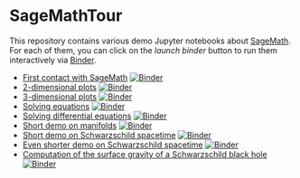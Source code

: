 # SageMathTour

This repository contains various demo Jupyter notebooks about
[SageMath](http://www.sagemath.org/). For each of them, you can click on
the *launch binder* button to run them interactively via [Binder](https://mybinder.org/).

- [First contact with  SageMath](https://nbviewer.jupyter.org/github/egourgoulhon/SageMathTour/blob/master/Notebooks/first_contact.ipynb)
[![Binder](https://mybinder.org/badge_logo.svg)](https://mybinder.org/v2/gh/egourgoulhon/SageMathTour/master?filepath=Notebooks%2Ffirst_contact.ipynb)
- [2-dimensional plots](https://nbviewer.jupyter.org/github/egourgoulhon/SageMathTour/blob/master/Notebooks/plot_tour_2D.ipynb)
[![Binder](https://mybinder.org/badge_logo.svg)](https://mybinder.org/v2/gh/egourgoulhon/SageMathTour/master?filepath=Notebooks%2Fplot_tour_2D.ipynb)
- [3-dimensional plots](https://nbviewer.jupyter.org/github/egourgoulhon/SageMathTour/blob/master/Notebooks/plot_tour_3D.ipynb)
[![Binder](https://mybinder.org/badge_logo.svg)](https://mybinder.org/v2/gh/egourgoulhon/SageMathTour/master?filepath=Notebooks%2Fplot_tour_3D.ipynb)
- [Solving equations](https://nbviewer.jupyter.org/github/egourgoulhon/SageMathTour/blob/master/Notebooks/solve_tour.ipynb)
[![Binder](https://mybinder.org/badge_logo.svg)](https://mybinder.org/v2/gh/egourgoulhon/SageMathTour/master?filepath=Notebooks%2Fsolve_tour.ipynb)
- [Solving differential equations](https://nbviewer.jupyter.org/github/egourgoulhon/SageMathTour/blob/master/Notebooks/diff_solve_tour.ipynb)
[![Binder](https://mybinder.org/badge_logo.svg)](https://mybinder.org/v2/gh/egourgoulhon/SageMathTour/master?filepath=Notebooks%2Fdiff_solve_tour.ipynb)
- [Short demo on manifolds](https://nbviewer.jupyter.org/github/egourgoulhon/SageMathTour/blob/master/Notebooks/demo_manifolds.ipynb)
[![Binder](https://mybinder.org/badge_logo.svg)](https://mybinder.org/v2/gh/egourgoulhon/SageMathTour/master?filepath=Notebooks%2Fdemo_manifolds.ipynb)
- [Short demo on Schwarzschild spacetime](https://nbviewer.jupyter.org/github/egourgoulhon/SageMathTour/blob/master/Notebooks/demo_Schwarzschild.ipynb)
[![Binder](https://mybinder.org/badge_logo.svg)](https://mybinder.org/v2/gh/egourgoulhon/SageMathTour/master?filepath=Notebooks%2Fdemo_Schwarzschild.ipynb)
- [Even shorter demo on Schwarzschild spacetime](https://nbviewer.jupyter.org/github/egourgoulhon/SageMathTour/blob/master/Notebooks/demo_black_hole_metric.ipynb)
[![Binder](https://mybinder.org/badge_logo.svg)](https://mybinder.org/v2/gh/egourgoulhon/SageMathTour/master?filepath=Notebooks%2Fdemo_black_hole_metric.ipynb)
- [Computation of the surface gravity of a Schwarzschild black hole](https://nbviewer.jupyter.org/github/egourgoulhon/SageMathTour/blob/master/Notebooks/surface_gravity_Schwarz.ipynb)
[![Binder](https://mybinder.org/badge_logo.svg)](https://mybinder.org/v2/gh/egourgoulhon/SageMathTour/master?filepath=Notebooks%2Fsurface_gravity_Schwarz.ipynb)
